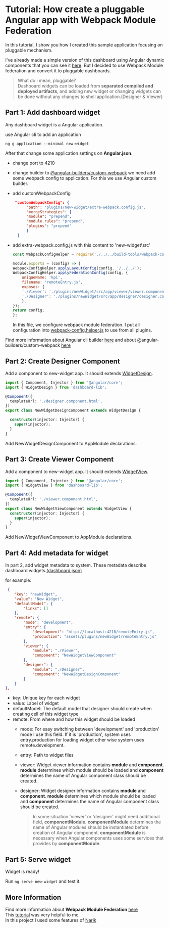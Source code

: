 # Tutorial: How create a pluggable Angular app with Webpack Module Federation

In this tutorial, I show you how I created this sample application focusing on pluggable mechanism.  

I've already made a simple version of this dashboard using Angular dynamic components that you can see it [here](https://github.com/NarikMe/narik-dashboard-sample).
But I decided to use Webpack Module federation  and convert it to pluggable dashboards.  
> What do i mean, pluggable?  
> Dashboard widgets can be loaded from **separated compiled and deployed artifacts**, and adding new widget or changing widgets can be done without any changes to shell application.(Designer & Viewer)

## Part 1: Add dashboard widget

Any dashboard widget is a Angular application.

use Angular cli to add an application  

`ng g application --minimal new-widget`

After that change some application settings on **Angular.json**.

- change port to 4210
- change builder to [@angular-builders/custom-webpack](https://www.npmjs.com/package/@angular-builders/custom-webpack)
  we need add some webpack config to application. For this we use Angular custom builder. 
- add customWebpackConfig
  ```json
   "customWebpackConfig": {
        "path": "plugins/new-widget/extra-webpack.config.js",
        "mergeStrategies": {
        "module": "prepend",
        "module.rules": "prepend",
        "plugins": "prepend"
        }
    }
  ```
- add extra-webpack.config.js with this content to 'new-widget\src'

    ```js
    const WebpackConfigHelper = require('./../../build-tools/webpack-config.helper');

    module.exports = (config) => {
    WebpackConfigHelper.applyLayoutConfig(config, '/../../');
    WebpackConfigHelper.applyFederationConfig(config, {
        uniqueName: 'kpi',
        filename: 'remoteEntry.js',
        exposes: {
        './Viewer': './plugins/newWidget/src/app/viewer/viewer.component.ts', // path to viewer component
        './Designer': './plugins/newWidget/src/app/designer/designer.component.ts', // path to designer component
        },
    });
    return config;
    };

    ```

    In this file, we configure webpack module federation. I put all configuration into [webpack-config.helper.js](./../build-tools/webpack-config.helper.js) to use from all plugins.

Find more information about Angular cli builder [here](https://angular.io/guide/cli-builder) and about 
@angular-builders/custom-webpack [here](https://www.npmjs.com/package/@angular-builders/custom-webpack)

## Part 2: Create Designer Component

Add a component to new-widget app. It should extends [WidgetDesign](./../projects/dashboard-lib/src/lib/base/widget-design.ts).  

```ts
import { Component, Injector } from '@angular/core';
import { WidgetDesign } from 'dashboard-lib';

@Component({
  templateUrl: './designer.component.html',
})
export class NewWidgetDesignComponent extends WidgetDesign {

  constructor(injector: Injector) {
    super(injector);
  }
}
```

Add NewWidgetDesignComponent to AppModule declarations.

## Part 3: Create Viewer Component

Add a component to new-widget app. It should extends [WidgetView](./../projects/dashboard-lib/src/lib/base/widget-view.ts).  

```ts
import { Component, Injector } from '@angular/core';
import { WidgetView } from 'dashboard-lib';

@Component({
  templateUrl: './viewer.component.html',
})
export class NewWidgetViewComponent extends WidgetView {
  constructor(injector: Injector) {
    super(injector);
  }
}
```

Add NewWidgetViewComponent to AppModule declarations.


## Part 4: Add metadata for widget

In part 2, add widget metadata to system. These metadata describe dashboard widgets.[(dashboard.json)](../src/assets/dashboard.json)


for example:

```json
 {
    "key": "newWidget",
    "value": "New Widget",
    "defaultModel": {
        "links": []
    },
    "remote": {
        "mode": "development",
        "entry": {
            "development": "http://localhost:4210/remoteEntry.js",
            "production": "assets/plugins/newWidget/remoteEntry.js"
        },
        "viewer": {
            "module": "./Viewer",
            "component": "NewWidgetViewComponent"
        },
        "designer": {
            "module": "./Designer",
            "component": "NewWidgetDesignComponent"
        }
    }
},
```

- key: Unique key for each widget
- value: Label of widget
- defaultModel: The default model that designer should create when creating cell of this widget type
- remote: From where and how this widget should be loaded
  - mode: For easy switching between 'development' and 'production' mode I use this field. If it is 'production', system uses entry.production for loading widget other wise system uses remote.development.
  - entry: Path to widget files
  - viewer: Widget viewer information contains **module** and **component**. **module** determines which module should be loaded and **component** determines the name of Angular component class should be created.
  - designer: Widget designer information contains **module** and **component**. **module** determines which module should be loaded and **component** determines the name of Angular component class should be created.

    > In some situation 'viewer' or 'designer' might need additional field, **componentModule**. **componentModule** determines the name of Angular modules should be instantiated before creation of Angular component. **componentModule** is necessary when Angular components uses some services that provides by **componentModule**.

## Part 5: Serve widget
 Widget is ready!  

 Run `ng serve new-widget` and test it.


## More Information

Find more information about **Webpack Module Federation** [here](https://webpack.js.org/concepts/module-federation/)   
This [tutorial](https://github.com/angular-architects/module-federation-plugin/blob/main/libs/mf/README.md) was very helpful to me.  
In this project I used some features of [Narik](http://narik.me)



